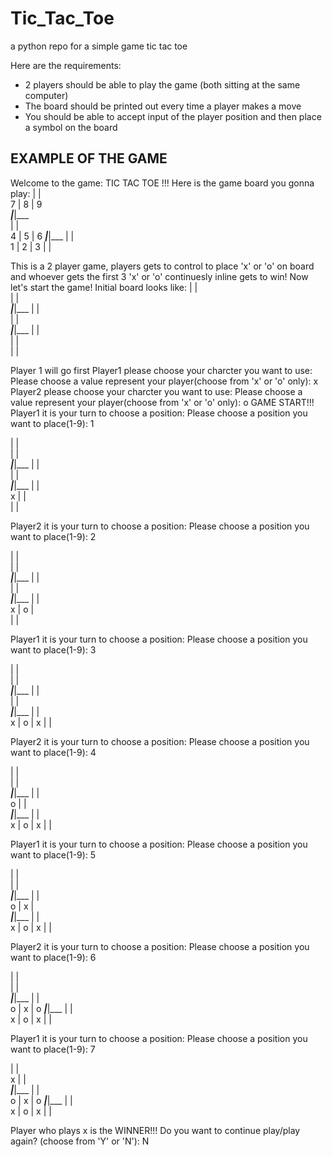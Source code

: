 # Tic_Tac_Toe
a python repo for a simple game tic tac toe


Here are the requirements:

- 2 players should be able to play the game (both sitting at the same computer)
- The board should be printed out every time a player makes a move
- You should be able to accept input of the player position and then place a symbol on the board

## EXAMPLE OF THE GAME

Welcome to the game: TIC TAC TOE !!!
Here is the game board you gonna play: 
   |   |     
 7 | 8 | 9   
___|___|___  
   |   |   
 4 | 5 | 6 
___|___|___
   |   |   
 1 | 2 | 3 
   |   |   

This is a 2 player game, players gets to control to place 'x' or 'o' on board and whoever gets the first 3 'x' or 'o' continuesly inline gets to win!
Now let's start the game!
Initial board looks like: 
   |   |   
   |   |   
___|___|___
   |   |   
   |   |   
___|___|___
   |   |   
   |   |   
   |   |   

Player 1 will go first
Player1 please choose your charcter you want to use: 
Please choose a value represent your player(choose from 'x' or 'o' only): x
Player2 please choose your charcter you want to use: 
Please choose a value represent your player(choose from 'x' or 'o' only): o
GAME START!!!
Player1 it is your turn to choose a position: 
Please choose a position you want to place(1-9): 1

   |   |   
   |   |   
___|___|___
   |   |   
   |   |   
___|___|___
   |   |   
 x |   |   
   |   |   

Player2 it is your turn to choose a position: 
Please choose a position you want to place(1-9): 2

   |   |   
   |   |   
___|___|___
   |   |   
   |   |   
___|___|___
   |   |   
 x | o |   
   |   |   

Player1 it is your turn to choose a position: 
Please choose a position you want to place(1-9): 3

   |   |   
   |   |   
___|___|___
   |   |   
   |   |   
___|___|___
   |   |   
 x | o | x 
   |   |   

Player2 it is your turn to choose a position: 
Please choose a position you want to place(1-9): 4

   |   |   
   |   |   
___|___|___
   |   |   
 o |   |   
___|___|___
   |   |   
 x | o | x 
   |   |   

Player1 it is your turn to choose a position: 
Please choose a position you want to place(1-9): 5

   |   |   
   |   |   
___|___|___
   |   |   
 o | x |   
___|___|___
   |   |   
 x | o | x 
   |   |   

Player2 it is your turn to choose a position: 
Please choose a position you want to place(1-9): 6

   |   |   
   |   |   
___|___|___
   |   |   
 o | x | o 
___|___|___
   |   |   
 x | o | x 
   |   |   

Player1 it is your turn to choose a position: 
Please choose a position you want to place(1-9): 7

   |   |   
 x |   |   
___|___|___
   |   |   
 o | x | o 
___|___|___
   |   |   
 x | o | x 
   |   |   

Player who plays x is the WINNER!!!
Do you want to continue play/play again? (choose from 'Y' or 'N'): N
